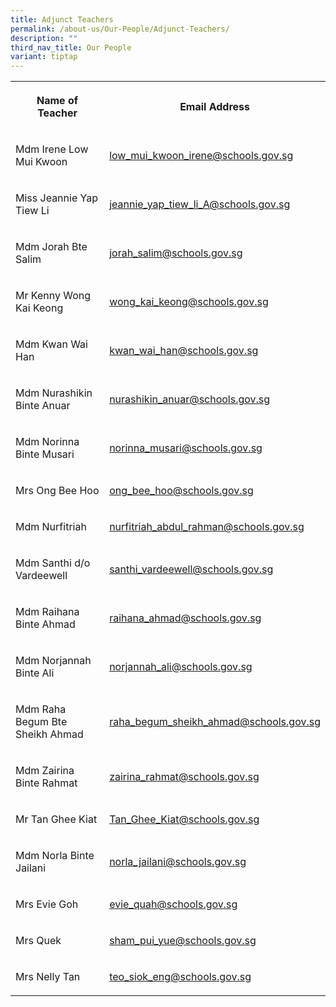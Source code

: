 ```yaml
---
title: Adjunct Teachers
permalink: /about-us/Our-People/Adjunct-Teachers/
description: ""
third_nav_title: Our People
variant: tiptap
---
```

<table><tbody><tr><th rowspan="1" colspan="1"><p>Name of Teacher</p></th><th rowspan="1" colspan="1"><p>Email Address</p></th></tr><tr><td rowspan="1" colspan="1"><p>Mdm Irene Low Mui Kwoon</p></td><td rowspan="1" colspan="1"><p><a href="low_mui_kwoon_irene@schools.gov.sg" rel="noopener noreferrer nofollow" target="_blank">low_mui_kwoon_irene@schools.gov.sg</a></p></td></tr><tr><td rowspan="1" colspan="1"><p>Miss Jeannie Yap Tiew Li</p></td><td rowspan="1" colspan="1"><p><a href="jeannie_yap_tiew_li_A@schools.gov.sg" rel="noopener noreferrer nofollow" target="_blank">jeannie_yap_tiew_li_A@schools.gov.sg</a></p></td></tr><tr><td rowspan="1" colspan="1"><p>Mdm Jorah Bte Salim</p></td><td rowspan="1" colspan="1"><p><a href="tan_poh_soon@schools.gov.sg" rel="noopener noreferrer nofollow" target="_blank">jorah_salim@schools.gov.sg</a></p></td></tr><tr><td rowspan="1" colspan="1"><p>Mr Kenny Wong Kai Keong</p></td><td rowspan="1" colspan="1"><p><a href="wong_kai_keong@schools.gov.sg" rel="noopener noreferrer nofollow" target="_blank">wong_kai_keong@schools.gov.sg</a></p></td></tr><tr><td rowspan="1" colspan="1"><p>Mdm Kwan Wai Han</p></td><td rowspan="1" colspan="1"><p><a href="kwan_wai_han@schools.gov.sg" rel="noopener noreferrer nofollow" target="_blank">kwan_wai_han@schools.gov.sg</a></p></td></tr><tr><td rowspan="1" colspan="1"><p>Mdm Nurashikin Binte Anuar</p></td><td rowspan="1" colspan="1"><p><a href="nurashikin_anuar@schools.gov.sg" rel="noopener noreferrer nofollow" target="_blank">nurashikin_anuar@schools.gov.sg</a></p></td></tr><tr><td rowspan="1" colspan="1"><p>Mdm Norinna Binte Musari</p></td><td rowspan="1" colspan="1"><p><a href="norinna_musari@schools.gov.sg" rel="noopener noreferrer nofollow" target="_blank">norinna_musari@schools.gov.sg</a></p></td></tr><tr><td rowspan="1" colspan="1"><p>Mrs Ong Bee Hoo</p></td><td rowspan="1" colspan="1"><p><a href="ong_bee_hoo@schools.gov.sg" rel="noopener noreferrer nofollow" target="_blank">ong_bee_hoo@schools.gov.sg</a></p></td></tr><tr><td rowspan="1" colspan="1"><p>Mdm Nurfitriah</p></td><td rowspan="1" colspan="1"><p><a href="nurfitriah_abdul_rahman@schools.gov.sg" rel="noopener noreferrer nofollow" target="_blank">nurfitriah_abdul_rahman@schools.gov.sg</a></p></td></tr><tr><td rowspan="1" colspan="1"><p>Mdm Santhi d/o Vardeewell</p></td><td rowspan="1" colspan="1"><p><a href="santhi_vardeewell@schools.gov.sg" rel="noopener noreferrer nofollow" target="_blank">santhi_vardeewell@schools.gov.sg</a></p></td></tr><tr><td rowspan="1" colspan="1"><p>Mdm Raihana Binte Ahmad</p></td><td rowspan="1" colspan="1"><p><a href="raihana_ahmad@schools.gov.sg" rel="noopener noreferrer nofollow" target="_blank">raihana_ahmad@schools.gov.sg</a></p></td></tr><tr><td rowspan="1" colspan="1"><p>Mdm Norjannah Binte Ali</p></td><td rowspan="1" colspan="1"><p><a href="mailto:norjannah_ali@schools.gov.sg" rel="noopener noreferrer nofollow" target="_blank">norjannah_ali@schools.gov.sg</a></p></td></tr><tr><td rowspan="1" colspan="1"><p>Mdm Raha Begum Bte Sheikh Ahmad</p></td><td rowspan="1" colspan="1"><p><a href="mailto:raha_begum_sheikh_ahmad@schools.gov.sg" rel="noopener noreferrer nofollow" target="_blank">raha_begum_sheikh_ahmad@schools.gov.sg</a></p></td></tr><tr><td rowspan="1" colspan="1"><p>Mdm Zairina Binte Rahmat</p></td><td rowspan="1" colspan="1"><p><a href="mailto:Zairina_Rahmat@schools.gov.sg" rel="noopener noreferrer nofollow" target="_blank">zairina_rahmat@schools.gov.sg</a></p></td></tr><tr><td rowspan="1" colspan="1"><p>Mr Tan Ghee Kiat</p></td><td rowspan="1" colspan="1"><p><a href="mailto:Tan_Ghee_Kiat@schools.gov.sg" rel="noopener noreferrer nofollow" target="_blank">Tan_Ghee_Kiat@schools.gov.sg</a></p></td></tr><tr><td rowspan="1" colspan="1"><p>Mdm Norla Binte Jailani</p></td><td rowspan="1" colspan="1"><p><a href="mailto:norla_jailani@schools.gov.sg" rel="noopener noreferrer nofollow" target="_blank">norla_jailani@schools.gov.sg</a></p></td></tr><tr><td rowspan="1" colspan="1"><p>Mrs Evie Goh</p></td><td rowspan="1" colspan="1"><p><a href="mailto:evie_quah@schools.gov.sg" rel="noopener noreferrer nofollow" target="_blank">evie_quah@schools.gov.sg</a></p></td></tr><tr><td rowspan="1" colspan="1"><p>Mrs Quek</p></td><td rowspan="1" colspan="1"><p><a href="mailto:sham_pui_yue@schools.gov.sg" rel="noopener noreferrer nofollow" target="_blank">sham_pui_yue@schools.gov.sg</a></p></td></tr><tr><td rowspan="1" colspan="1"><p>Mrs Nelly Tan</p></td><td rowspan="1" colspan="1"><p><a href="mailto:Teo_Siok_Eng@schools.gov.sg" rel="noopener noreferrer nofollow" target="_blank">teo_siok_eng@schools.gov.sg</a></p></td></tr></tbody></table><p></p>